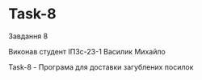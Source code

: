 # Task-8

Завдання 8

Виконав студент ІПЗс-23-1 Василик Михайло

Task-8 - Програма для доставки загублених посилок

